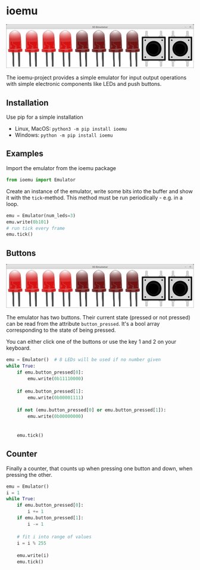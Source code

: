 
# ioemu

![screenshot](ioemu-screenshot.png)

The ioemu-project provides a simple emulator for input output operations with simple electronic components like LEDs and push buttons.

## Installation

Use pip for a simple installation

- Linux, MacOS: `python3 -m pip install ioemu`
- Windows: `python -m pip install ioemu`

## Examples

Import the emulator from the ioemu package


```python
from ioemu import Emulator
```

Create an instance of the emulator, write some bits into the buffer and show it with the `tick`-method. This method must be run periodically - e.g. in a loop.


```python
emu = Emulator(num_leds=3)
emu.write(0b101)
# run tick every frame
emu.tick()
```

## Buttons

![screenshot](ioemu-screenshot.png)

The emulator has two buttons. Their current state (pressed or not pressed) can be read from the attribute `button_pressed`. It's a bool array corresponding to the state of being pressed.

You can either click one of the buttons or use the key 1 and 2 on your keyboard.


```python
emu = Emulator()  # 8 LEDs will be used if no number given
while True:
    if emu.button_pressed[0]:
        emu.write(0b11110000)
        
    if emu.button_pressed[1]:
        emu.write(0b00001111)

    if not (emu.button_pressed[0] or emu.button_pressed[1]):
        emu.write(0b00000000)

        
    emu.tick()
```

## Counter

Finally a counter, that counts up when pressing one button and down, when pressing the other.


```python
emu = Emulator()
i = 1
while True:
    if emu.button_pressed[0]:
        i += 1
    if emu.button_pressed[1]:
        i -= 1

    # fit i into range of values
    i = i % 255

    emu.write(i)
    emu.tick()
```
